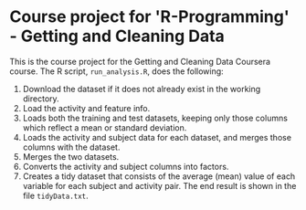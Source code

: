 # Course project for 'R-Programming' - Getting and Cleaning Data
This is the course project for the Getting and Cleaning Data Coursera course. The R script, `run_analysis.R`, does the following:
1. Download the dataset if it does not already exist in the working directory.
2. Load the activity and feature info.
3. Loads both the training and test datasets, keeping only those columns which reflect a mean or standard deviation.
4. Loads the activity and subject data for each dataset, and merges those columns with the dataset.
5. Merges the two datasets.
6. Converts the activity and subject columns into factors.
7. Creates a tidy dataset that consists of the average (mean) value of each variable for each subject and activity pair.
The end result is shown in the file `tidyData.txt`.
